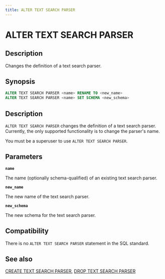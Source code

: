 ```yaml
---
title: ALTER TEXT SEARCH PARSER
---
```


# ALTER TEXT SEARCH PARSER

## Description

Changes the definition of a text search parser.

## Synopsis

```sql
ALTER TEXT SEARCH PARSER <name> RENAME TO <new_name>
ALTER TEXT SEARCH PARSER <name> SET SCHEMA <new_schema>
```

## Description

`ALTER TEXT SEARCH PARSER` changes the definition of a text search parser. Currently, the only supported functionality is to change the parser's name.

You must be a superuser to use `ALTER TEXT SEARCH PARSER`.

## Parameters

**`name`**

The name (optionally schema-qualified) of an existing text search parser.

**`new_name`**

The new name of the text search parser.

**`new_schema`**

The new schema for the text search parser.

## Compatibility

There is no `ALTER TEXT SEARCH PARSER` statement in the SQL standard.

## See also

[CREATE TEXT SEARCH PARSER](/docs/sql-stmts/sql-stmt-create-text-search-parser.md), [DROP TEXT SEARCH PARSER](/docs/sql-stmts/sql-stmt-drop-text-search-parser.md)
